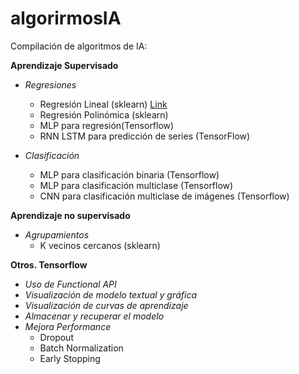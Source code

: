 # algorirmosIA

Compilación de algoritmos de IA:

**Aprendizaje Supervisado**

* _*Regresiones*_
  * Regresión Lineal (sklearn) [Link](algoritmosIA/regresionlineal.ipnb)
  * Regresión Polinómica (sklearn)
  * MLP para regresión(Tensorflow)
  * RNN LSTM para predicción de series (TensorFlow)

* _*Clasificación*_
  * MLP para clasificación binaria (Tensorflow)
  * MLP para clasificación multiclase (Tensorflow)
  * CNN para clasificación multiclase de imágenes (Tensorflow)

**Aprendizaje no supervisado**
* _*Agrupamientos*_
  * K vecinos cercanos (sklearn)
  
**Otros. Tensorflow**
* _*Uso de Functional API*_
* _*Visualización de modelo textual y gráfica*_
* _*Visualización de curvas de aprendizaje*_
* _*Almacenar y recuperar el modelo*_
* _*Mejora Performance*_
  * Dropout
  * Batch Normalization
  * Early Stopping
